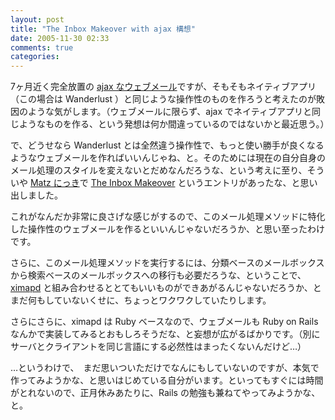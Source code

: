 ```yaml
---
layout: post
title: "The Inbox Makeover with ajax 構想"
date: 2005-11-30 02:33
comments: true
categories: 
---
```

<p class="entryBody">
7ヶ月近く完全放置の <a href="http://mizzy.org/?topic=/program/ajaxWebMail" target="_blank">ajax なウェブメール</a>ですが、そもそもネイティブアプリ（この場合は Wanderlust ）と同じような操作性のものを作ろうと考えたのが敗因のような気がします。（ウェブメールに限らず、ajax でネイティブアプリと同じようなものを作る、という発想は何か間違っているのではないかと最近思う。）
</p>

<p class="entryBody">
で、どうせなら Wanderlust とは全然違う操作性で、もっと使い勝手が良くなるようなウェブメールを作ればいいんじゃね、と。そのためには現在の自分自身のメール処理のスタイルを変えないとだめなんだろうな、という考えに至り、そういや <a href="http://www.rubyist.net/~matz/" target="_blank">Matz にっき</a>で <a href="http://www.rubyist.net/~matz/20050903.html" target="_blank">The Inbox Makeover</a> というエントリがあったな、と思い出しました。
</p>

<p class="entryBody">
これがなんだか非常に良さげな感じがするので、このメール処理メソッドに特化した操作性のウェブメールを作るといいんじゃないだろうか、と思い至ったわけです。
</p>

<p class="entryBody">
さらに、このメール処理メソッドを実行するには、分類ベースのメールボックスから検索ベースのメールボックスへの移行も必要だろうな、ということで、<a href="http://projects.netlab.jp/ximapd/" target="_blank">ximapd</a> と組み合わせるととてもいいものができあがるんじゃないだろうか、とまだ何もしていないくせに、ちょっとワクワクしていたりします。
</p>

<p class="entryBody">
さらにさらに、ximapd は Ruby ベースなので、ウェブメールも Ruby on Rails なんかで実装してみるとおもしろそうだな、と妄想が広がるばかりです。（別にサーバとクライアントを同じ言語にする必然性はまったくないんだけど…）
</p>

<p class="entryBody">
…というわけで、　まだ思いついただけでなんにもしていないのですが、本気で作ってみようかな、と思いはじめている自分がいます。といってもすぐには時間がとれないので、正月休みあたりに、Rails の勉強も兼ねてやってみようかな、と。
</p>